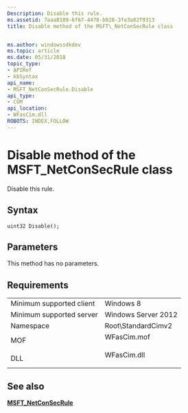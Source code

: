 ```yaml
---
Description: Disable this rule.
ms.assetid: 7aaa8189-6f67-4478-b028-3fe3a82f9313
title: Disable method of the MSFT\_NetConSecRule class


ms.author: windowssdkdev
ms.topic: article
ms.date: 05/31/2018
topic_type: 
- APIRef
- kbSyntax
api_name: 
- MSFT_NetConSecRule.Disable
api_type: 
- COM
api_location: 
- WFasCim.dll
ROBOTS: INDEX,FOLLOW
---
```


# Disable method of the MSFT\_NetConSecRule class

Disable this rule.

## Syntax


```mof
uint32 Disable();
```



## Parameters

This method has no parameters.

## Requirements



|                                     |                                                                                        |
|-------------------------------------|----------------------------------------------------------------------------------------|
| Minimum supported client<br/> | Windows 8<br/>                                                                   |
| Minimum supported server<br/> | Windows Server 2012<br/>                                                         |
| Namespace<br/>                | Root\\StandardCimv2<br/>                                                         |
| MOF<br/>                      | <dl> <dt>WFasCim.mof</dt> </dl> |
| DLL<br/>                      | <dl> <dt>WFasCim.dll</dt> </dl> |



## See also

<dl> <dt>

[**MSFT\_NetConSecRule**](msft-netconsecrule.md)
</dt> </dl>

 

 




